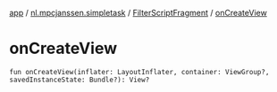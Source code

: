 [app](../../index.md) / [nl.mpcjanssen.simpletask](../index.md) / [FilterScriptFragment](index.md) / [onCreateView](.)

# onCreateView

`fun onCreateView(inflater: LayoutInflater, container: ViewGroup?, savedInstanceState: Bundle?): View?`